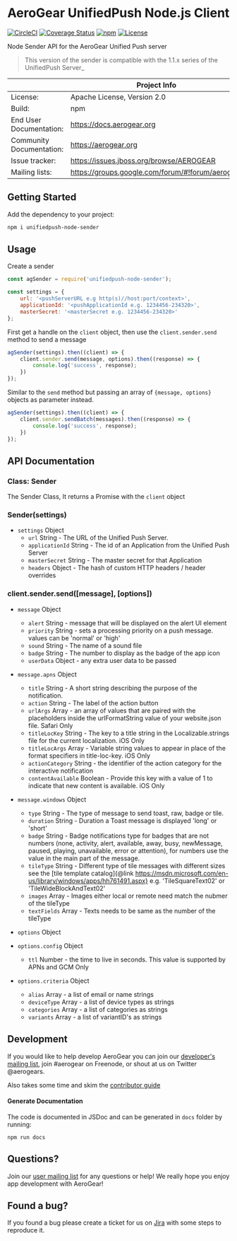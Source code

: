 # AeroGear UnifiedPush Node.js Client

[![CircleCI](https://img.shields.io/circleci/project/github/aerogear/aerogear-unifiedpush-nodejs-client/master.svg)](https://circleci.com/gh/aerogear/aerogear-unifiedpush-nodejs-client) 
[![Coverage Status](https://img.shields.io/coveralls/github/aerogear/aerogear-unifiedpush-nodejs-client.svg)](https://coveralls.io/github/aerogear/aerogear-unifiedpush-nodejs-client)
[![npm](https://img.shields.io/npm/v/unifiedpush-node-sender.svg)](https://www.npmjs.com/package/unifiedpush-node-sender)
[![License](https://img.shields.io/badge/-Apache%202.0-blue.svg)](https://opensource.org/s/Apache-2.0)

Node Sender API for the AeroGear Unified Push server

> This version of the sender is compatible with the 1.1.x series of the UnifiedPush Server_

|                          | Project Info                                            |
| ------------------------ | ------------------------------------------------------- |
| License:                 | Apache License, Version 2.0                             |
| Build:                   | npm                                                     |
| End User Documentation:  | https://docs.aerogear.org                               |
| Community Documentation: | https://aerogear.org                                    |
| Issue tracker:           | https://issues.jboss.org/browse/AEROGEAR                |
| Mailing lists:           | https://groups.google.com/forum/#!forum/aerogear        |

## Getting Started

Add the dependency to your project:

```bash
npm i unifiedpush-node-sender
```

## Usage

Create a sender

```javascript
const agSender = require('unifiedpush-node-sender');

const settings = {
    url: '<pushServerURL e.g http(s)//host:port/context>',
    applicationId: '<pushApplicationId e.g. 1234456-234320>',
    masterSecret: '<masterSecret e.g. 1234456-234320>'
};
```    

First get a handle on the `client` object, then use the `client.sender.send` method to send a message

```javascript
agSender(settings).then((client) => {
    client.sender.send(message, options).then((response) => {
        console.log('success', response);
    })
});
```    

Similar to the `send` method but passing an array of `{message, options}` objects as parameter instead.

```javascript
agSender(settings).then((client) => {
    client.sender.sendBatch(messages).then((response) => {
        console.log('success', response);
    })
});
```

## API Documentation

### Class: Sender

The Sender Class, It returns a Promise with the `client` object

### Sender(settings)

* `settings` Object
    * `url` String - The URL of the Unified Push Server.
    * `applicationId` String - The id of an Application from the Unified Push Server
    * `masterSecret` String - The master secret for that Application
    * `headers` Object - The hash of custom HTTP headers / header overrides

### client.sender.send([message], [options])

* `message` Object
    * `alert` String - message that will be displayed on the alert UI element
    * `priority` String - sets a processing priority on a push message. values can be 'normal' or 'high'
    * `sound` String - The name of a sound file
    * `badge` String - The number to display as the badge of the app icon
    * `userData` Object - any extra user data to be passed

* `message.apns` Object
    * `title` String - A short string describing the purpose of the notification.
    * `action` String - The label of the action button
    * `urlArgs` Array - an array of values that are paired with the placeholders inside the urlFormatString value of your website.json file. Safari Only
    * `titleLocKey` String - The key to a title string in the Localizable.strings file for the current localization. iOS Only
    * `titleLocArgs` Array - Variable string values to appear in place of the format specifiers in title-loc-key. iOS Only
    * `actionCategory` String - the identifier of the action category for the interactive notification
    * `contentAvailable` Boolean - Provide this key with a value of 1 to indicate that new content is available. iOS Only

* `message.windows` Object
    * `type` String - The type of message to send toast, raw, badge or tile.
    * `duration` String - Duration a Toast message is displayed 'long' or 'short'
    * `badge` String - Badge notifications type for badges that are not numbers (none, activity, alert, available, away, busy, newMessage, paused, playing, unavailable, error or attention), for numbers use the value in the main part of the message.
    * `tileType` String - Different type of tile messages with different sizes see the [tile template catalog]{@link https://msdn.microsoft.com/en-us/library/windows/apps/hh761491.aspx} e.g. 'TileSquareText02' or 'TileWideBlockAndText02'
    * `images` Array - Images either local or remote need match the nubmer of the tileType
    * `textFields` Array - Texts needs to be same as the number of the tileType

* `options` Object

* `options.config` Object
    * `ttl` Number - the time to live in seconds. This value is supported by APNs and GCM Only

* `options.criteria` Object
    * `alias` Array - a list of email or name strings
    * `deviceType` Array - a list of device types as strings
    * `categories` Array - a list of categories as strings
    * `variants` Array - a list of variantID's as strings

## Development

If you would like to help develop AeroGear you can join our [developer's mailing list](https://lists.jboss.org/mailman/listinfo/aerogear-dev), join #aerogear on Freenode, or shout at us on Twitter @aerogears.

Also takes some time and skim the [contributor guide](http://aerogear.org/docs/guides/Contributing/)

#### Generate Documentation

The code is documented in JSDoc and can be generated in `docs` folder by running:

`npm run docs`

## Questions?

Join our [user mailing list](https://lists.jboss.org/mailman/listinfo/aerogear-users) for any questions or help! We really hope you enjoy app development with AeroGear!

## Found a bug?

If you found a bug please create a ticket for us on [Jira](https://issues.jboss.org/browse/AGPUSH) with some steps to reproduce it.
